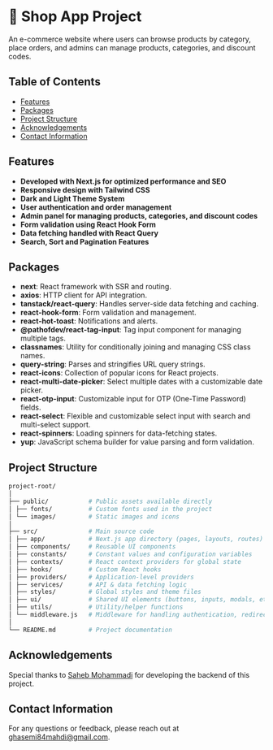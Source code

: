 # 🛒 Shop App Project

An e-commerce website where users can browse products by category, place orders, and admins can manage products, categories, and discount codes.

## Table of Contents

- [Features](#features)
- [Packages](#packages)
- [Project Structure](#project-structure)
- [Acknowledgements](#acknowledgements)
- [Contact Information](#contact-information)

## Features

- **Developed with Next.js for optimized performance and SEO**
- **Responsive design with Tailwind CSS**
- **Dark and Light Theme System**
- **User authentication and order management**
- **Admin panel for managing products, categories, and discount codes**
- **Form validation using React Hook Form**
- **Data fetching handled with React Query**
- **Search, Sort and Pagination Features**

## Packages

- **next**: React framework with SSR and routing.
- **axios**: HTTP client for API integration.
- **tanstack/react-query**: Handles server-side data fetching and caching.
- **react-hook-form**: Form validation and management.
- **react-hot-toast**: Notifications and alerts.
- **@pathofdev/react-tag-input**: Tag input component for managing multiple tags.
- **classnames**: Utility for conditionally joining and managing CSS class names.
- **query-string**: Parses and stringifies URL query strings.
- **react-icons**: Collection of popular icons for React projects.
- **react-multi-date-picker**: Select multiple dates with a customizable date picker.
- **react-otp-input**: Customizable input for OTP (One-Time Password) fields.
- **react-select**: Flexible and customizable select input with search and multi-select support.
- **react-spinners**: Loading spinners for data-fetching states.
- **yup**: JavaScript schema builder for value parsing and form validation.

## Project Structure

```bash
project-root/
│
├── public/           # Public assets available directly
│ ├── fonts/          # Custom fonts used in the project
│ └── images/         # Static images and icons
│
├── src/              # Main source code
│ ├── app/            # Next.js app directory (pages, layouts, routes)
│ ├── components/     # Reusable UI components
│ ├── constants/      # Constant values and configuration variables
│ ├── contexts/       # React context providers for global state
│ ├── hooks/          # Custom React hooks
│ ├── providers/      # Application-level providers
│ ├── services/       # API & data fetching logic
│ ├── styles/         # Global styles and theme files
│ ├── ui/             # Shared UI elements (buttons, inputs, modals, etc.)
│ ├── utils/          # Utility/helper functions
│ └── middleware.js   # Middleware for handling authentication, redirects, etc.
│
└── README.md         # Project documentation

```

## Acknowledgements

Special thanks to [Saheb Mohammadi](https://github.com/sahebmohammadi) for developing the backend of this project.

## Contact Information

For any questions or feedback, please reach out at [ghasemi84mahdi@gmail.com](mailto:ghasemi84mahdi@gmail.com).

